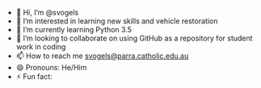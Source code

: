 - 👋 Hi, I’m @svogels
- 👀 I’m interested in learning new skills and vehicle restoration
- 🌱 I’m currently learning Python 3.5
- 💞️ I’m looking to collaborate on using GitHub as a repository for student work in coding
- 📫 How to reach me svogels@parra.catholic.edu.au
- 😄 Pronouns: He/Him
- ⚡ Fun fact: 

<!---
svogels/svogels is a ✨ special ✨ repository because its `README.md` (this file) appears on your GitHub profile.
You can click the Preview link to take a look at your changes.
--->
